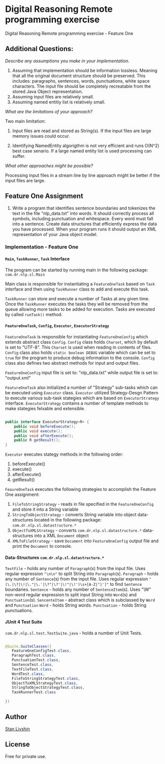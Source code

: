 # Digital Reasoning Remote programming exercise

Digital Reasoning Remote programming exercise - Feature One

Additional Questions:
---------------------
*Describe any assumptions you make in your implementation.*

1. Assuming that implementation should be information lossless. Meaning that all
the original document structure should be preserved. This includes: paragraphs,
sentences, words, punctuations, white space characters. The input file should
be completely recreatable from the stored Java Object representation.
2. Assuming input files are relatively small.
3. Assuming named entitiy list is relatively small.

*What are the limitations of your approach?*

Two main limitation:

1. Input files are read and stored as String(s). If the input files are large
memory issues could occur.

2. Identifying NamedEntity algorigthm is not very efficient and runs O(N^2) best
case senario. If a large named entity list is used processing can suffer. 

*What other approaches might be possible?*

Processing input files in a stream line by line approach might be better
if the input files are large.

## Feature One Assignment

 1. Write a program that identifies sentence boundaries and tokenizes the text
 in the file "nlp_data.txt" into words. It should correctly process all symbols,
including punctuation and whitespace. Every word must fall into a sentence.
Create data structures that efficiently express the data you have processed.
When your program runs it should output an XML representation of your Java
object model.

### Implementation - Feature One

#### `Main`, `TaskRunner`, `Task` Interface

The program can be started by running main in the following package:
`com.dr.nlp.sl.Main`

Main class is responsible for instantiating a `FeatureOneTask` based on `Task`
interface and then using `TaskRunner` class to add and execute this task.

`TaskRunner` can store and execute a number of Tasks at any given time.
Once the `TaskRunner` executes the tasks they will be removed from the queue
allowing more tasks to be added for execution. Tasks are executed by called
`runTask()` method.

#### `FeatureOneTask`, `Config`, `Executor`, `ExecutorStrategy`

`FeatureOneTask` is responsible for instantiating `FeatureOneConfig` which
extends abstract class `Config`. `Config` class holds `Charset`, which by
default is set to "UTF-8". This `Charset` is used when reading in contents of
files. `Config` class also holds `static boolean DEBUG` variable which can be
set to `true` for the program to produce debug information to the console.
`Config` class also defines two abstract methods for input and output files.

`FeatureOneConfig` input file is set to: "nlp_data.txt" while output file is
set to: "output.xml"

`FeatureOneTask` also initialized a number of "Strategy" sub-tasks which can be
executed using `Executor` class. `Executor` utilized Strategy-Desgn Pattern to
execute various sub-task stategies which are based on `ExecutorStrategy`
interface. `ExecutorStrategy` contains a number of template methods to make
stategies felxable and extensible.

```java

public interface ExecutorStrategy<R> {
    public void beforeExecute();
    public void execute();
    public void afterExecute();
    public R getResult();
}

``` 

`Executor` executes stategy methods in the following order:

1. beforeExecute()
2. execute()
3. afterExecute()
4. getResult()

`FeaureOneTask` executes the following strategies to accomplish the Feature One
assignment:

1. `FileToStringStrategy` - reads in file specified in the `FeatureOneConfig`
and store it into a String variable
2. `StringToObjectStrategy` - converts String variable into object
data-structures located in the following package: `com.dr.nlp.sl.datastructure.*`
3. `ObjectToXMLStrategy` - converts `com.dr.nlp.sl.datastructure.*`
data-structures into a XML `Document` object
4. `XMLToFileStrategy` - save `Document` into `FeatureOneConfig` output file
and print the `Document` to console.

#### Data-Structures `com.dr.nlp.sl.datastructure.*`

`TextFile` - holds any number of `Paragraph`(s) from the input file. Uses
regular expression `"\n\n"` to split String into `Paragraph`(s).
`Paragraph` - holds any number of `Sentence`(s) from the input file. Uses
regular expression `"(\.|\?|\!|\."|\.'|\?"|\?'|\!"|\!')\s+[A-Z|"|']"` to find
`Sentence` boundaries.
`Sentence` - holds any number of `SentenceItem`(s). Uses "\W" non-word regular
expression to split input String into `Word`(s) and `Punctuation`(s).
`SencenteItem` - abstract class which is subclassed by `Word` and `Punctuation`
`Word` - holds String words.
`Punctuation` - holds String punctuations.

#### JUnit 4 Test Suite

`com.dr.nlp.sl.test.TestSuite.java` - holds a number of Unit Tests.

```java

@Suite.SuiteClasses({
   FeatureOneConfigTest.class,
   ParagraphTest.class,
   PunctuationTest.class,
   SentenceTest.class,
   TextFileTest.class,
   WordTest.class,
   FileToStringStrategyTest.class,
   ObjectToXMLStrategyTest.class,
   StringToObjectStrategyTest.class,
   TaskRunnerTest.class
   
})

```

## Author

[Stan Livshin](http://www.stanlivshin.com)

## License

Free for private use.